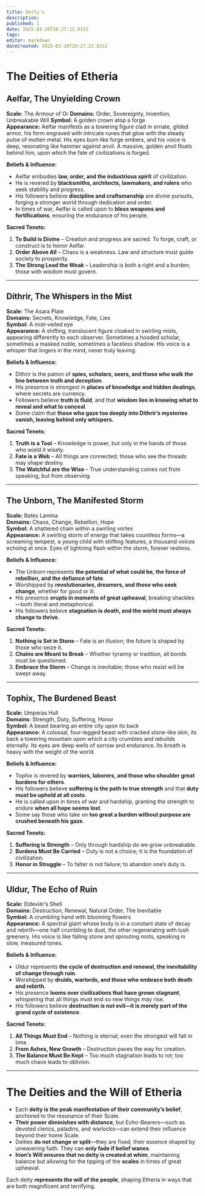 ```yaml
---
title: Deity's
description: 
published: 1
date: 2025-03-20T20:27:22.815Z
tags: 
editor: markdown
dateCreated: 2025-03-20T20:27:22.815Z
---
```


# **The Deities of Etheria**

## **Aelfar, The Unyielding Crown**  
**Scale:** The Armour of Or
**Domains:** Order, Sovereignty, Invention, Unbreakable Will
**Symbol:** A golden crown atop a forge  
**Appearance:** Aelfar manifests as a towering figure clad in ornate, gilded armor, his form engraved with intricate runes that glow with the steady pulse of molten metal. His eyes burn like forge embers, and his voice is deep, resonating like hammer against anvil. A massive, golden anvil floats behind him, upon which the fate of civilizations is forged.  

**Beliefs & Influence:**  
- Aelfar embodies **law, order, and the industrious spirit** of civilization.  
- He is revered by **blacksmiths, architects, lawmakers, and rulers** who seek stability and progress.  
- His followers believe **discipline and craftsmanship** are divine pursuits, forging a stronger world through dedication and order.  
- In times of war, Aelfar is called upon to **bless weapons and fortifications**, ensuring the endurance of his people.  

**Sacred Tenets:**  
1. **To Build is Divine** – Creation and progress are sacred. To forge, craft, or construct is to honor Aelfar.  
2. **Order Above All** – Chaos is a weakness. Law and structure must guide society to prosperity.  
3. **The Strong Lead the Weak** – Leadership is both a right and a burden; those with wisdom must govern.  

---

## **Dithrir, The Whispers in the Mist**  
**Scale:** The Asara Plate  
**Domains:** Secrets, Knowledge, Fate, Lies  
**Symbol:** A mist-veiled eye  
**Appearance:** A shifting, translucent figure cloaked in swirling mists, appearing differently to each observer. Sometimes a hooded scholar, sometimes a masked noble, sometimes a faceless shadow. His voice is a whisper that lingers in the mind, never truly leaving.  

**Beliefs & Influence:**  
- Dithrir is the patron of **spies, scholars, seers, and those who walk the line between truth and deception**.  
- His presence is strongest in **places of knowledge and hidden dealings**, where secrets are currency.  
- Followers believe **truth is fluid**, and that **wisdom lies in knowing what to reveal and what to conceal**.  
- Some claim that **those who gaze too deeply into Dithrir’s mysteries vanish, leaving behind only whispers.**  

**Sacred Tenets:**  
1. **Truth is a Tool** – Knowledge is power, but only in the hands of those who wield it wisely.  
2. **Fate is a Web** – All things are connected; those who see the threads may shape destiny.  
3. **The Watchful are the Wise** – True understanding comes not from speaking, but from observing.  

---

## **The Unborn, The Manifested Storm**  
**Scale:** Batès Lamina  
**Domains:** Chaos, Change, Rebellion, Hope  
**Symbol:** A shattered chain within a swirling vortex  
**Appearance:** A swirling storm of energy that takes countless forms—a screaming tempest, a young child with shifting features, a thousand voices echoing at once. Eyes of lightning flash within the storm, forever restless.  

**Beliefs & Influence:**  
- The Unborn represents **the potential of what could be, the force of rebellion, and the defiance of fate**.  
- Worshipped by **revolutionaries, dreamers, and those who seek change**, whether for good or ill.  
- His presence **erupts in moments of great upheaval**, breaking shackles—both literal and metaphorical.  
- His followers believe **stagnation is death, and the world must always change to thrive**.  

**Sacred Tenets:**  
1. **Nothing is Set in Stone** – Fate is an illusion; the future is shaped by those who seize it.  
2. **Chains are Meant to Break** – Whether tyranny or tradition, all bonds must be questioned.  
3. **Embrace the Storm** – Change is inevitable; those who resist will be swept away.  

---

## **Tophix, The Burdened Beast**  
**Scale:** Umperas Hull  
**Domains:** Strength, Duty, Suffering, Honor  
**Symbol:** A beast bearing an entire city upon its back  
**Appearance:** A colossal, four-legged beast with cracked stone-like skin, its back a towering mountain upon which a city crumbles and rebuilds eternally. Its eyes are deep wells of sorrow and endurance. Its breath is heavy with the weight of the world.  

**Beliefs & Influence:**  
- Tophix is revered by **warriors, laborers, and those who shoulder great burdens for others**.  
- His followers believe **suffering is the path to true strength** and that **duty must be upheld at all costs**.  
- He is called upon in times of war and hardship, granting the strength to endure **when all hope seems lost**.  
- Some say those who take on **too great a burden without purpose are crushed beneath his gaze**.  

**Sacred Tenets:**  
1. **Suffering is Strength** – Only through hardship do we grow unbreakable.  
2. **Burdens Must Be Carried** – Duty is not a choice; it is the foundation of civilization.  
3. **Honor in Struggle** – To falter is not failure; to abandon one’s duty is.  

---

## **Uldur, The Echo of Ruin**  
**Scale:** Eldeviér’s Shell  
**Domains:** Destruction, Renewal, Natural Order, The Inevitable  
**Symbol:** A crumbling hand with blooming flowers  
**Appearance:** A spectral giant whose body is in a constant state of decay and rebirth—one half crumbling to dust, the other regenerating with lush greenery. His voice is like falling stone and sprouting roots, speaking in slow, measured tones.  

**Beliefs & Influence:**  
- Uldur represents **the cycle of destruction and renewal, the inevitability of change through ruin**.  
- Worshipped by **druids, warlords, and those who embrace both death and rebirth**.  
- His presence **looms over civilizations that have grown stagnant**, whispering that all things must end so new things may rise.  
- His followers believe **destruction is not evil—it is merely part of the grand cycle of existence**.  

**Sacred Tenets:**  
1. **All Things Must End** – Nothing is eternal; even the strongest will fall in time.  
2. **From Ashes, New Growth** – Destruction paves the way for creation.  
3. **The Balance Must Be Kept** – Too much stagnation leads to rot; too much chaos leads to oblivion.  

---

# **The Deities and the Will of Etheria**
- Each **deity is the peak manifestation of their community’s belief**, anchored to the resonance of their Scale.  
- **Their power diminishes with distance**, but Echo-Bearers—such as devoted clerics, paladins, and warlocks—can extend their influence beyond their home Scale.  
- Deities **do not change or split**—they are fixed, their essence shaped by unwavering faith. They can **only fade if belief wanes**.  
- **Irion’s Will ensures that no deity is created at whim**, maintaining balance but allowing for the tipping of the **scales** in times of great upheaval.  

Each deity **represents the will of the people**, shaping Etheria in ways that are both magnificent and terrifying.
